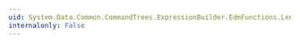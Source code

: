 ```yaml
---
uid: System.Data.Common.CommandTrees.ExpressionBuilder.EdmFunctions.Length(System.Data.Common.CommandTrees.DbExpression)
internalonly: False
---
```

